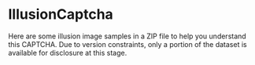 # IllusionCaptcha

Here are some illusion image samples in a ZIP file to help you understand this CAPTCHA.
Due to version constraints, only a portion of the dataset is available for disclosure at this stage.
